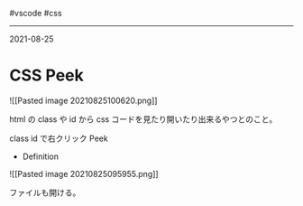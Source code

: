 #vscode #css

---
2021-08-25

# CSS Peek 

![[Pasted image 20210825100620.png]]

html の class や id から css コードを見たり開いたり出来るやつとのこと。

class id で右クリック Peek

* Definition

![[Pasted image 20210825095955.png]]

ファイルも開ける。
